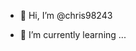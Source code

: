 - 👋 Hi, I’m @chris98243

- 🌱 I’m currently learning ...

<!---
chris98243/chris98243 is a ✨ special ✨ repository because its `README.md` (this file) appears on your GitHub profile.
You can click the Preview link to take a look at your changes.
--->
